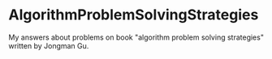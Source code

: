 # AlgorithmProblemSolvingStrategies
My answers about problems on book "algorithm problem solving strategies" written by Jongman Gu.
